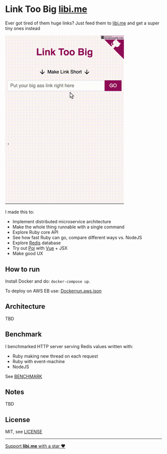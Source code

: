 # Link Too Big [libi.me](https://libi.me)

Ever got tired of them huge links? Just feed them to [libi.me](https://libi.me) and get a super tiny ones instead

<img src="https://raw.githubusercontent.com/vfeskov/link-too-big/master/in-action.gif" width="382px" />

I made this to:
- Implement distributed microservice architecture
- Make the whole thing runnable with a single command
- Explore Ruby core API
- See how fast Ruby can go, compare different ways vs. NodeJS
- Explore [Redis](https://redis.io/) database
- Try out [Poi](poi.js.org) with [Vue](https://vuejs.org/) + JSX
- Make good UX

## How to run

Install Docker and do: `docker-compose up`.

To deploy on AWS EB use: [Dockerrun.aws.json](https://github.com/vfeskov/link-too-big/blob/master/Dockerrun.aws.json)

## Architecture

TBD

## Benchmark

I benchmarked HTTP server serving Redis values written with:
- Ruby making new thread on each request
- Ruby with event-machine
- NodeJS

See [BENCHMARK](https://github.com/vfeskov/link-too-big/tree/master/expander/benchmark/README.md)

## Notes

TBD

## License

MIT, see [LICENSE](https://github.com/vfeskov/link-too-big/blob/master/LICENSE)

----------


[Support **libi.me** with a star ♥](https://github.com/vfeskov/link-too-big)
